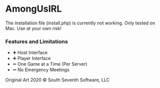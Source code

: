 # AmongUsIRL

The installation file (install.php) is currently not working. Only tested on Mac. Use at your own risk!

### Features and Limitations
  - ➕ Host Interface
  - ➕ Player Interface
  - ➖ One Game at a Time (Per Server)
  - ➖ No Emergency Meetings
  
Original Art 2020 © South Seventh Software, LLC
